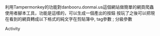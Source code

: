 利用Tampermonkey的功能對danbooru.donmai.us這個網站做簡單的網頁爬蟲使用者腳本工具，功能是這樣的，可以生成一個產出的按鈕 按玩了之後可以把現在看到的網頁轉成以下格式的純文字在剪貼簿中, tag參數 ; 分級參數

 Activity
